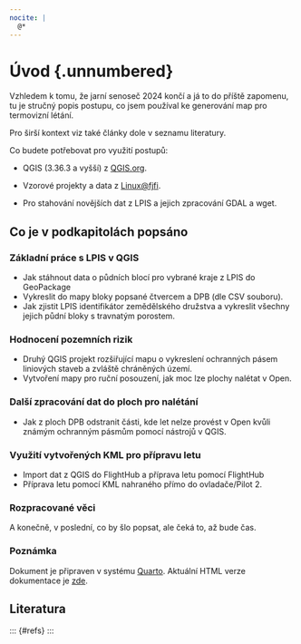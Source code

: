 ```yaml
---
nocite: |
  @*
---
```


# Úvod {.unnumbered}

Vzhledem k tomu, že jarní senoseč 2024 končí a já to do příště zapomenu, tu je stručný popis postupu, co jsem používal ke generování map pro termovizní létání.

Pro širší kontext viz také články dole v seznamu literatury.

Co budete potřebovat pro využití postupů:

- QGIS (3.36.3 a vyšší) z [QGIS.org](https://www.qgis.org/en/site/).

- Vzorové projekty a data z [Linux@fjfi](https://linux.fjfi.cvut.cz/~w/qgis-lpis.tgz).

- Pro stahování novějších dat z LPIS a jejich zpracování GDAL a wget.

## Co je v podkapitolách popsáno

### Základní práce s LPIS v QGIS

- Jak stáhnout data o půdních blocí pro vybrané kraje z LPIS do GeoPackage
- Vykreslit do mapy bloky popsané čtvercem a DPB (dle CSV souboru).
- Jak zjistit LPIS identifikátor zemědělského družstva a vykreslit všechny jejich půdní bloky s travnatým porostem.

### Hodnocení pozemních rizik

- Druhý QGIS projekt rozšiřující mapu o vykreslení ochranných pásem liniových staveb a zvláště chráněných území.
- Vytvoření mapy pro ruční posouzení, jak moc lze plochy nalétat v Open.

### Další zpracování dat do ploch pro nalétání

- Jak z ploch DPB odstranit části, kde let nelze provést v Open kvůli známým ochranným pásmům pomocí nástrojů v QGIS.

### Využití vytvořených KML pro přípravu letu

- Import dat z QGIS do FlightHub a příprava letu pomocí FlightHub
- Příprava letu pomocí KML nahraného přímo do ovladače/Pilot 2.

### Rozpracované věci
A konečně, v poslední, co by šlo popsat, ale čeká to, až bude čas.


### Poznámka
Dokument je připraven v systému [Quarto](https://quarto.org). Aktuální HTML verze dokumentace je [zde](https://linux.fjfi.cvut.cz/~w/qgis-lpis/).

## Literatura

::: {#refs}
:::
